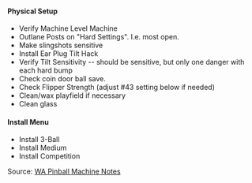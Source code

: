 #### Physical Setup
-   Verify Machine Level Machine
-   Outlane Posts on "Hard Settings". I.e. most open.
-   Make slingshots sensitive
-   Install Ear Plug Tilt Hack
-   Verify Tilt Sensitivity -- should be sensitive, but only one danger with each hard bump
-   Check coin door ball save.
-   Check Flipper Strength (adjust #43 setting below if needed)
-   Clean/wax playfield if necessary
-   Clean glass
#### Install Menu
-   Install 3-Ball
-   Install Medium
-   Install Competition

Source: [WA Pinball Machine Notes](http://wapinball.net/setups/)
